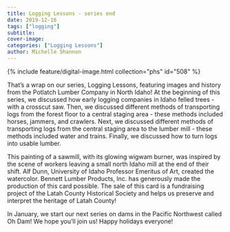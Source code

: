 ```yaml
---
title: Logging Lessons - series end
date: 2019-12-16
tags: ["logging"]
subtitle: 
cover-image: 
categories: ["Logging Lessons"]
author: Michelle Shannon
---
```


{% include feature/digital-image.html collection="phs" id="508" %}

That’s a wrap on our series, Logging Lessons, featuring images and history from the Potlatch Lumber Company in North Idaho! At the beginning of this series, we discussed how early logging companies in Idaho felled trees - with a crosscut saw. Then, we discussed different methods of transporting logs from the forest floor to a central staging area - these methods included horses, jammers, and crawlers. Next, we discussed different methods of transporting logs from the central staging area to the lumber mill - these methods included water and trains. Finally, we discussed how to turn logs into usable lumber.

This painting of a sawmill, with its glowing wigwam burner, was inspired by the scene of workers leaving a small north Idaho mill at the end of their shift. Alf Dunn, University of Idaho Professor Emeritus of Art, created the watercolor. Bennett Lumber Products, Inc. has generously made the production of this card possible. The sale of this card is a fundraising project of the Latah County Historical Society and helps us preserve and interpret the heritage of Latah County!

In January, we start our next series on dams in the Pacific Northwest called Oh Dam! We hope you’ll join us! Happy holidays everyone!

